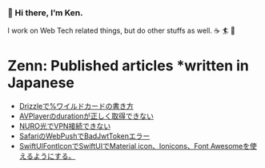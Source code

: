 ### 👋 Hi there, I’m Ken.

I work on Web Tech related things, but do other stuffs as well. ☕️ 🏄 🌱

# Zenn: Published articles *written in Japanese
<!-- BLOG-POST-LIST:START -->
- [Drizzleで%ワイルドカードの書き方](https://zenn.dev/kentarofurukawa/articles/518205f4c435e6)
- [AVPlayerのdurationが正しく取得できない](https://zenn.dev/kentarofurukawa/articles/86f3afd5f71809)
- [NURO光でVPN接続できない](https://zenn.dev/kentarofurukawa/articles/00505dc9ef6aab)
- [SafariのWebPushでBadJwtTokenエラー](https://zenn.dev/kentarofurukawa/articles/5872e87333e2b3)
- [SwiftUIFontIconでSwiftUIでMaterial icon、Ionicons、Font Awesomeを使えるようにする。](https://zenn.dev/kentarofurukawa/articles/e3977abc3514e6)
<!-- BLOG-POST-LIST:END -->
